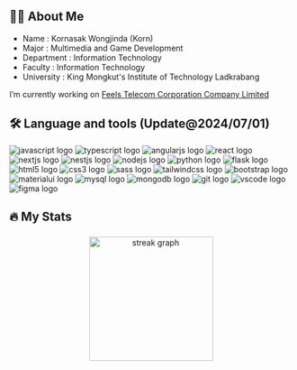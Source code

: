 ## 👩‍💻 About Me 

- Name : Kornasak Wongjinda (Korn)  
- Major : Multimedia and Game Development  
- Department : Information Technology  
- Faculty : Information Technology  
- University : King Mongkut's Institute of Technology Ladkrabang  
  
I’m currently working on [Feels Telecom Corporation Company Limited](https://feels.co.th/)

## 🛠 Language and tools (Update@2024/07/01)

![javascript logo](https://skillicons.dev/icons?i=js)  ![typescript logo](https://skillicons.dev/icons?i=ts)  ![angularjs logo](https://skillicons.dev/icons?i=angular)  ![react logo](https://skillicons.dev/icons?i=react)  ![nextjs logo](https://skillicons.dev/icons?i=nextjs)  ![nestjs logo](https://skillicons.dev/icons?i=nestjs)  ![nodejs logo](https://skillicons.dev/icons?i=nodejs)  ![python logo](https://skillicons.dev/icons?i=py)  ![flask logo](https://skillicons.dev/icons?i=flask)  ![html5 logo](https://skillicons.dev/icons?i=html)  ![css3 logo](https://skillicons.dev/icons?i=css)  ![sass logo](https://skillicons.dev/icons?i=sass)  ![tailwindcss logo](https://skillicons.dev/icons?i=tailwind)  ![bootstrap logo](https://skillicons.dev/icons?i=bootstrap)  ![materialui logo](https://skillicons.dev/icons?i=materialui)  ![mysql logo](https://skillicons.dev/icons?i=mysql)  ![mongodb logo](https://skillicons.dev/icons?i=mongodb)  ![git logo](https://skillicons.dev/icons?i=git)  ![vscode logo](https://skillicons.dev/icons?i=vscode)  ![figma logo](https://skillicons.dev/icons?i=figma)

## 🔥 My Stats 

###

<div align="center">
  <img src="https://streak-stats.demolab.com?user=kornasak&locale=en&mode=daily&theme=dark&hide_border=false&border_radius=5&order=3" height="220" alt="streak graph"  />
</div>

###
